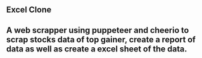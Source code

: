 <h2>Excel Clone<h2>

A web scrapper using puppeteer and cheerio to scrap stocks data of top gainer, create a report of data as well as create a excel sheet of the data.

